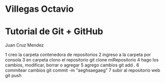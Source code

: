 # Villegas Octavio
# Tutorial de Git + GitHub
Juan Cruz Mendez

1 creo la carpeta contenedora de repositorios
2 ingreso a la carpeta por consola
3 en carpeta clono el repositorio
        git clone miRepositorio
4 hago los cambios, modificar, borrar o agregar
5 agrego cambios
        git add .
6 commitear cambios
        git commit -m "aeghsaegaeg"
7 subir al repositorio web
        git push

